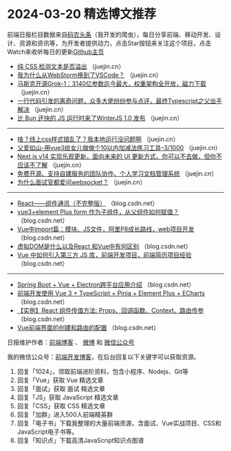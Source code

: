 # 2024-03-20 精选博文推荐

前端日报栏目数据来自[码农头条](http://toutiao.qdkfweb.cn/)（我开发的爬虫），每日分享前端、移动开发、设计、资源和资讯等，为开发者提供动力，点击Star按钮来关注这个项目，点击Watch来收听每日的更新[Github主页](https://github.com/kujian/frontendDaily)
* [纯 CSS 检测文本是否溢出](https://juejin.cn/post/7347221074704777226) （juejin.cn）
* [我为什么从WebStorm换到了VSCode？](https://juejin.cn/post/7347668506244349992) （juejin.cn）
* [马斯克开源Grok-1：3140亿参数迄今最大，权重架构全开放，磁力下载](https://juejin.cn/post/7347311417081085952) （juejin.cn）
* [一行代码引发的离奇问题，众多大佬纷纷参与点评，最终Typescript之父出手解决](https://juejin.cn/post/7347210988260147210) （juejin.cn）
* [比 Bun 还快的 JS 运行时来了WinterJS 1.0 发布](https://juejin.cn/post/7346808829298491426) （juejin.cn）

***
* [啥？线上css样式错乱了？我本地运行没问题啊](https://juejin.cn/post/7346884660443988019) （juejin.cn）
* [父爱如山-用vue3给女儿做做个10以内加减法练习工具&#8211;3/1000](https://juejin.cn/post/7347910198784999461) （juejin.cn）
* [Next.js v14 实现乐观更新，面向未来的 UI 更新方式，你可以不去做，但你不应该不了解](https://juejin.cn/post/7347957960884355113) （juejin.cn）
* [免费开源、支持自建服务的团队协作、个人学习文档管理系统](https://juejin.cn/post/7346919387352875042) （juejin.cn）
* [为什么面试官都爱问websocket？](https://juejin.cn/post/7346919387353219106) （juejin.cn）

***
* [React——组件通讯（不完整版）](https://blog.csdn.net/weixin_54262445/article/details/136852602) （blog.csdn.net）
* [vue3+element Plus form 作为子组件，从父组件如何赋值？](https://blog.csdn.net/baixue0111/article/details/136833838) （blog.csdn.net）
* [Vue中import篇：模块、JS文件，阿里P8成长路线，web项目开发](https://blog.csdn.net/m0_61068496/article/details/136852344) （blog.csdn.net）
* [虚拟DOM是什么以及React 和Vue中有何区别](https://blog.csdn.net/weixin_43867229/article/details/136851980) （blog.csdn.net）
* [Vue 中如何引入第三方 JS 库，前端开发项目，前端简历项目经验](https://blog.csdn.net/weixin_57485542/article/details/136850384) （blog.csdn.net）

***
* [Spring Boot + Vue + Electron跨平台应用介绍](https://blog.csdn.net/zy_zeros/article/details/136835116) （blog.csdn.net）
* [前端开发使用 Vue 3 + TypeScript + Pinia + Element Plus + ECharts](https://blog.csdn.net/qq_48817343/article/details/136807618) （blog.csdn.net）
* [【实例】React 组件传值方法: Props、回调函数、Context、路由传参](https://blog.csdn.net/cherry__yu/article/details/136846688) （blog.csdn.net）
* [Vue前端界面的创建和路由的配置](https://blog.csdn.net/qichengcc/article/details/136783649) （blog.csdn.net）

日报维护作者：[前端博客](https://qdkfweb.cn/) 、 [微博](http://weibo.com/kujian) 和 [微信公众号](https://open.weixin.qq.com/qr/code?username=caibaojian_com)

我的微信公众号：[前端开发博客](https://open.weixin.qq.com/qr/code?username=caibaojian_com)，在后台回复以下关键字可以获取资源。

1. 回复「1024」，领取前端进阶资料，包含小程序、Nodejs、Git等
2. 回复「Vue」获取 Vue 精选文章
3. 回复「面试」获取 面试 精选文章
4. 回复「JS」获取 JavaScript 精选文章
5. 回复「CSS」获取 CSS 精选文章
6. 回复「加群」进入500人前端精英群
7. 回复「电子书」下载我整理的大量前端资源，含面试、Vue实战项目、CSS和JavaScript电子书等。
8. 回复「知识点」下载高清JavaScript知识点图谱